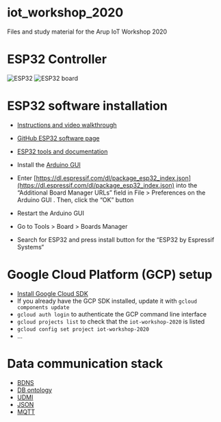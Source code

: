 # iot_workshop_2020
Files and study material for the Arup IoT Workshop 2020

# ESP32 Controller

![ESP32](https://docs.espressif.com/projects/esp-idf/en/latest/esp32/_images/esp32-devkitc-functional-overview.jpg)
![ESP32 board](https://github.com/Nicholas3388/LuaNode/raw/master/images/ESP32_dimension.png)

# ESP32 software installation

* [Instructions and video walkthrough](https://randomnerdtutorials.com/installing-the-esp32-board-in-arduino-ide-windows-instructions/)

* [GitHub ESP32 software page](https://github.com/espressif/arduino-esp32)

* [ESP32 tools and documentation](https://www.espressif.com/en/products/socs/esp32/resources)

* Install the [Arduino GUI](https://www.arduino.cc/en/Main/Software)
* Enter [https://dl.espressif.com/dl/package_esp32_index.json](https://dl.espressif.com/dl/package_esp32_index.json) into the “Additional Board Manager URLs” field in File > Preferences on the Arduino GUI . Then, click the “OK” button
* Restart the Arduino GUI
* Go to Tools > Board > Boards Manager
* Search for ESP32 and press install button for the “ESP32 by Espressif Systems“

# Google Cloud Platform (GCP) setup

* [Install Google Cloud SDK](https://cloud.google.com/sdk/install)
* If you already have the GCP SDK installed, update it with `gcloud components update`
* `gcloud auth login` to authenticate the GCP command line interface
* `gcloud projects list` to check that the `iot-workshop-2020` is listed
* `gcloud config set project iot-workshop-2020`
* ...

# Data communication stack

* [BDNS](https://github.com/theodi/BDNS)
* [DB ontology](https://github.com/google/digitalbuildings/tree/master/ontology)
* [UDMI](https://github.com/faucetsdn/daq/tree/master/schemas/udmi)
* [JSON](https://www.json.org/json-en.html)
* [MQTT](http://mqtt.org/)

